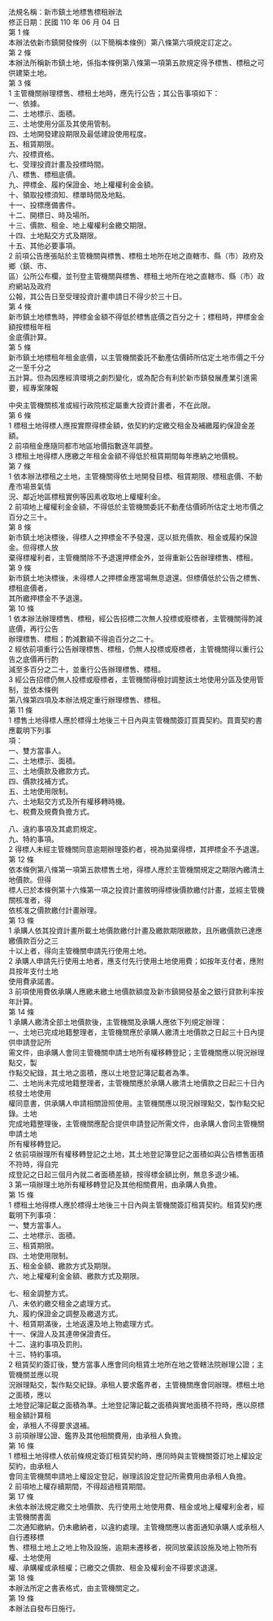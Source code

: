 法規名稱：新市鎮土地標售標租辦法  
修正日期：民國 110 年 06 月 04 日  
第 1 條  
本辦法依新市鎮開發條例（以下簡稱本條例）第八條第六項規定訂定之。  
第 2 條  
本辦法所稱新市鎮土地，係指本條例第八條第一項第五款規定得予標售、標租之可供建築土地。  
第 3 條  
1 主管機關辦理標售、標租土地時，應先行公告；其公告事項如下：  
一、依據。  
二、土地標示、面積。  
三、土地使用分區及其使用管制。  
四、土地開發建設期限及最低建設使用程度。  
五、租賃期限。  
六、投標資格。  
七、受理投資計畫及投標時間。  
八、標售、標租底價。  
九、押標金、履約保證金、地上權權利金金額。  
十、領取投標須知、標單時間及地點。  
十一、投標應備書件。  
十二、開標日、時及場所。  
十三、價款、租金、地上權權利金繳交期限。  
十四、土地點交方式及期限。  
十五、其他必要事項。  
2 前項公告應張貼於主管機關與標售、標租土地所在地之直轄市、縣（市）政府及鄉（鎮、市、  
區）公所公布欄，並刊登主管機關與標售、標租土地所在地之直轄市、縣（市）政府網站及政府  
公報，其公告日至受理投資計畫申請日不得少於三十日。  
第 4 條  
新市鎮土地標售時，押標金金額不得低於標售底價之百分之十；標租時，押標金金額按標租年租  
金底價計算。  
第 5 條  
新市鎮土地標租年租金底價，以主管機關委託不動產估價師所估定土地市價之千分之一至千分之  
五計算。但為因應經濟環境之劇烈變化，或為配合有利於新市鎮發展產業引進需要，經專案陳報  


中央主管機關核准或經行政院核定屬重大投資計畫者，不在此限。  
第 6 條  
1 標租土地得標人應按實際得標金額，依契約約定繳交租金及補繳履約保證金差額。  
2 前項租金應隨同都市地區地價指數逐年調整。  
3 標租土地得標人應繳之年租金金額不得低於租賃期間每年應納之地價稅。  
第 7 條  
1 依本辦法標租之土地，主管機關得依土地開發目標、租賃期限、標租底價、不動產市場景氣情  
況、鄰近地區標租實例等因素收取地上權權利金。  
2 前項地上權權利金金額，不得低於主管機關委託不動產估價師所估定土地市價之百分之三十。  
第 8 條  
新市鎮土地決標後，得標人之押標金不予發還，逕以抵充價款、租金或履約保證金。但得標人放  
棄得標權利者，主管機關除不予退還押標金外，並得重新公告辦理標售、標租。  
第 9 條  
新市鎮土地決標後，未得標人之押標金應當場無息退還。但標價低於公告之標售、標租底價者，  
其所繳押標金不予退還。  
第 10 條  
1 依本辦法辦理標售、標租，經公告招標二次無人投標或廢標者，主管機關得酌減底價，再行公告  
辦理標售、標租；酌減數額不得逾百分之二十。  
2 經依前項重行公告辦理標售、標租，仍無人投標或廢標者，主管機關得以重行公告之底價再行酌  
減至多百分之二十，並重行公告辦理標售、標租。  
3 經公告招標仍無人投標或廢標者，主管機關得檢討調整該土地使用分區及使用管制，並依本條例  
第八條第四項及本辦法規定重行辦理標售、標租。  
第 11 條  
1 標售土地得標人應於標得土地後三十日內與主管機關簽訂買賣契約。買賣契約書應載明下列事  
項：  
一、雙方當事人。  
二、土地標示、面積。  
三、土地價款及繳款方式。  
四、價款找補方式。  
五、土地使用限制。  
六、土地點交方式及所有權移轉時機。  
七、稅費及規費負擔方式。  


八、違約事項及其處罰規定。  
九、特約事項。  
2 得標人未經主管機關同意逾期辦理簽約者，視為拋棄得標，其押標金不予退還。  
第 12 條  
依本條例第八條第一項第五款標售土地，得標人應於主管機關規定之期限內繳清土地價款。但得  
標人已於本條例第十六條第一項之投資計畫敘明得標後價款繳付計畫，並經主管機關核准者，得  
依核准之價款繳付計畫辦理。  
第 13 條  
1 承購人依其投資計畫所載土地價款繳付計畫及繳款期限繳款，且所繳價款已達應繳價款百分之三  
十以上者，得向主管機關申請先行使用土地。  
2 承購人申請先行使用土地者，應支付先行使用土地使用費；如按年支付者，應附具按年支付土地  
使用費承諾書。  
3 前項使用費依承購人應繳未繳土地價款額度及新市鎮開發基金之銀行貸款利率按年計算。  
第 14 條  
1 承購人繳清全部土地價款後，主管機關及承購人應依下列規定辦理：  
一、土地已完成地籍整理者，主管機關應於承購人繳清土地價款之日起三十日內提供申請登記所  
需文件，由承購人會同主管機關申請土地所有權移轉登記；主管機關應以現況辦理點交，製  
作點交紀錄，其土地之面積，應以土地登記簿記載者為準。  
二、土地尚未完成地籍整理者，主管機關應於承購人繳清土地價款之日起三十日內核發土地使用  
權同意書，供承購人申請相關證照使用。主管機關應以現況辦理點交，製作點交紀錄。土地  
完成地籍整理後，主管機關應配合提供申請登記所需文件，由承購人會同主管機關申請土地  
所有權移轉登記。  
2 依前項辦理所有權移轉登記之土地，其土地登記簿登記之面積如與公告標售面積不符時，得自完  
成登記之日起三個月內就二者面積差額，按得標金額比例，無息多退少補。  
3 第一項辦理土地所有權移轉登記及其他相關費用，由承購人負擔。  
第 15 條  
1 標租土地得標人應於標得土地後三十日內與主管機關簽訂租賃契約。租賃契約應載明下列事項：  
一、雙方當事人。  
二、土地標示、面積。  
三、租賃期限。  
四、土地使用限制。  
五、租金金額、繳款方式及期限。  
六、地上權權利金金額、繳款方式及期限。  


七、租金調整方式。  
八、未依約繳交租金之處理方式。  
九、履約保證金之調整及繳退方式。  
十、租賃期滿後，土地返還及地上物處理方式。  
十一、保證人及其連帶保證責任。  
十二、違約事項及罰則。  
十三、特約事項。  
2 租賃契約簽訂後，雙方當事人應會同向租賃土地所在地之管轄法院辦理公證；主管機關並應以現  
況辦理點交，製作點交紀錄。承租人要求鑑界者，主管機關應會同辦理。標租土地之面積，應以  
土地登記簿記載之面積為準。土地登記簿記載之面積與實地面積不符時，應以原標租金額計算租  
金，承租人不得要求退補。  
3 前項辦理公證、鑑界及其他相關費用，由承租人負擔。  
第 16 條  
1 標租土地得標人依前條規定簽訂租賃契約時，應同時與主管機關簽訂地上權設定契約，由承租人  
會同主管機關申請地上權設定登記，辦理該設定登記所需費用由承租人負擔。  
2 前項地上權存續期間，不得超過租賃期間。  
第 17 條  
未依本辦法規定繳交土地價款、先行使用土地使用費、租金或地上權權利金者，經主管機關書面  
二次通知繳納，仍未繳納者，以違約處理。主管機關應以書面通知承購人或承租人自行遷移標  
售、標租土地上之地上物及設施，逾期未遷移者，視同放棄該設施及地上物所有權、土地使用  
權、承購權或承租權；已繳交之價款、租金及權利金不得要求退還。  
第 18 條  
本辦法所定之書表格式，由主管機關定之。  
第 19 條  
本辦法自發布日施行。  


